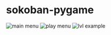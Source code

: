 # sokoban-pygame
![main menu](https://github.com/SIMO-007/sokoban-pygame/assets/105717626/0e5ce87a-831a-4a00-b72d-6e047ede9eab)
![play menu](https://github.com/SIMO-007/sokoban-pygame/assets/105717626/53f909f6-8608-4826-9101-105a460d1926)
![lvl example](https://github.com/SIMO-007/sokoban-pygame/assets/105717626/4e74c19c-a95b-4fcb-a5b3-a0f6cf6a6df7)
